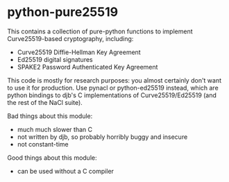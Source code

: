 # python-pure25519

This contains a collection of pure-python functions to implement
Curve25519-based cryptography, including:

* Curve25519 Diffie-Hellman Key Agreement
* Ed25519 digital signatures
* SPAKE2 Password Authenticated Key Agreement

This code is mostly for research purposes: you almost certainly don't want to
use it for production. Use pynacl or python-ed25519 instead, which are python
bindings to djb's C implementations of Curve25519/Ed25519 (and the rest of
the NaCl suite).

Bad things about this module:

* much much slower than C
* not written by djb, so probably horribly buggy and insecure
* not constant-time

Good things about this module:

* can be used without a C compiler
